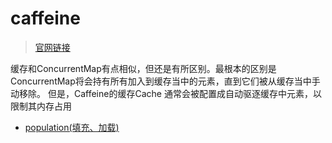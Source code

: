 # caffeine

> [官网链接](https://github.com/ben-manes/caffeine/wiki/Home-zh-CN)

缓存和ConcurrentMap有点相似，但还是有所区别。最根本的区别是ConcurrentMap将会持有所有加入到缓存当中的元素，直到它们被从缓存当中手动移除。
但是，Caffeine的缓存Cache 通常会被配置成自动驱逐缓存中元素，以限制其内存占用

- [population(填充、加载)](popultaion.md)

